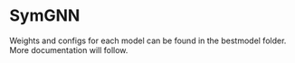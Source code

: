 # SymGNN

Weights and configs for each model can be found in the bestmodel folder.
More documentation will follow.
 

